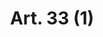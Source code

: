 ---
title: "Art. 33 (1)"
draft: false
exceptions:
- info53h
memberstates:
- RO
score: 3
compensation:
- 
remarks: |
 


link: ""
---